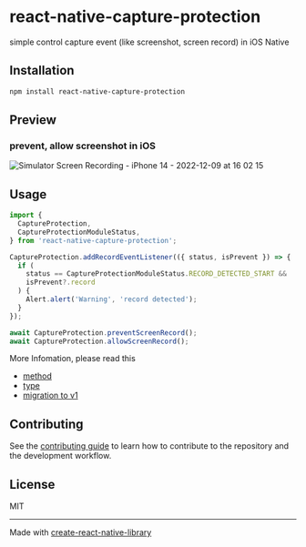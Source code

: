 # react-native-capture-protection

simple control capture event (like screenshot, screen record) in iOS Native

## Installation

```sh
npm install react-native-capture-protection
```

## Preview

### prevent, allow screenshot in iOS
![Simulator Screen Recording - iPhone 14 - 2022-12-09 at 16 02 15](https://user-images.githubusercontent.com/37437842/206644553-e4c3f2bc-b624-47ac-a005-132199e049b2.gif)


## Usage

```js
import {
  CaptureProtection,
  CaptureProtectionModuleStatus,
} from 'react-native-capture-protection';

CaptureProtection.addRecordEventListener(({ status, isPrevent }) => {
  if (
    status == CaptureProtectionModuleStatus.RECORD_DETECTED_START &&
    isPrevent?.record
  ) {
    Alert.alert('Warning', 'record detected');
  }
});

await CaptureProtection.preventScreenRecord();
await CaptureProtection.allowScreenRecord();
```

More Infomation, please read this

- [method](https://github.com/0xlethe/react-native-capture-protection/wiki/method)
- [type](https://github.com/0xlethe/react-native-capture-protection/wiki/type)
- [migration to v1](https://github.com/0xlethe/react-native-capture-protection/wiki/how-to-migration-v0-to-v1)

## Contributing

See the [contributing guide](CONTRIBUTING.md) to learn how to contribute to the repository and the development workflow.

## License

MIT

---

Made with [create-react-native-library](https://github.com/callstack/react-native-builder-bob)
